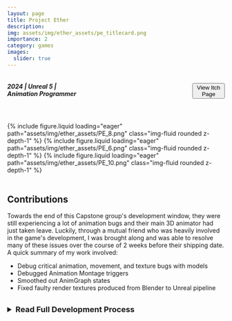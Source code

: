 ```yaml
---
layout: page
title: Project Ether
description: 
img: assets/img/ether_assets/pe_titlecard.png
importance: 2
category: games
images:
  slider: true 
---
```


<link rel="stylesheet" href="{{ '/assets/css/style.css' | relative_url }}">
<style>
	.inline {
	  display: flex;
	  align-items: center; /* Aligns items vertically */
	  gap: 245px; /* Optional: Adds space between elements */
	}
	.dropdown {
	  font-size: 18px
	}
</style>

<div class="inline">
  <h5>2024 | Unreal 5 | <strong class="highlight-text">Animation Programmer</strong></h5>
  <button class="theme-button" onclick="window.location.href='https://pjheric.itch.io/project-ether';">View Itch Page</button>
</div>
<hr style="height:5pt; visibility:hidden;"/>

<swiper-container keyboard="true" scrollbar="true" rewind="true">
  <swiper-slide>{% include figure.liquid loading="eager" path="assets/img/ether_assets/PE_8.png" class="img-fluid rounded z-depth-1" %}</swiper-slide>
  <swiper-slide>{% include figure.liquid loading="eager" path="assets/img/ether_assets/PE_6.png" class="img-fluid rounded z-depth-1" %}</swiper-slide>
  <swiper-slide>{% include figure.liquid loading="eager" path="assets/img/ether_assets/PE_10.png" class="img-fluid rounded z-depth-1" %}</swiper-slide>
</swiper-container>
<br>

<br>
<h2>Contributions</h2>
Towards the end of this Capstone group's development window, they were still experiencing a lot of animation bugs and their main 3D animator had just taken leave. Luckily, through a mutual friend who was heavily involved in the game's development, I was brought along and was able to resolve many of these issues over the course of 2 weeks before their shipping date.
A quick summary of my work involved:
<ul>
<li>Debug critical animation, movement, and texture bugs with models</li>
<li>Debugged Animation Montage triggers</li>
<li>Smoothed out AnimGraph states</li>
<li>Fixed faulty render textures produced from Blender to Unreal pipeline</li>
</ul>
<br>
<details>
<summary class="dropdown"><strong>Read Full Development Process</strong></summary>
<br>
While I worked, I also kept a list of changes I pushed to Perforce to report to my team lead (see below).
<ul>
<strong>04/06/2024 6:19 PM</strong>
<li>Added EtherOn and EtherOff anims</li>
<li>Fixed logic in AnimGraph -> Locomotion</li>
<li>Created "Disable Ether" function in BP_ThirdPersonCharacter - > "Ether Functionality" to trigger when Energy depletes to 0 (so game doesn't hang anymore)"</li>
<br>
<strong>04/10/2024 2:00 AM</strong>
<li>zoomed out cam and aimed it down to show full model</li>
<li>implemented couch_walk_idle anim</li>
<li>set AM_Zhay_HexShoot slot to UpperbodySlot so it only blends the upperbody</li>
<br>
<strong>04/10/2024 11:43 PM</strong>
<li>Added 0.6 Delay before "Set Dying" in Guard EventGraph and removed link between "Takedown" and "Dead" states in "GuardBotAnimBP", which fixed Takedown timing and overshooting "Takedown" state</li>
<li>Reimported Zhay_Takedown with -90 rotation as "Zhay_Takedown_Fixed" to rotated animation</li>
<li>Set "Ether" bool as deciding condition in "On Component Begin Overlap (Sight") event, since "Hex Toggle" var wasn't working</li>
<li>Moved "Enable Input" to play after 2nd Delay in Event Interface Interact and set Delay to "1.5" seconds for timing</li>
<li>Fixed Guards idle walking by adding an "Idle" state to GuardBotAnimBP, which triggers when not moving</li>
<li>Created "isStunned" bool in Guard EventGraph, which is set to true when "Stun Guard" is called and set to false after Event Interface Interact is called. This is checked when "On Component Begin Overlap (AttackHurtbox)" is triggered and is a condition of attacking, elimnating the event of a player stunning a Guard and still getting attacked.</li>
<br>
<strong>04/20/2024 7:24 PM</strong>
<li>Fixed dead Guard models being rotated when Ether Off by creating If/Branch conditional in "Look In Direction" section of Guard EventGraph</li>
<li>Fixed Guard moonwalk by skipping "Set Actor Rotation" in "Scan" MotionWarp</li>
</ul>
<br>

<h2>Demo Video</h2>
<div align="center"><iframe width="100%" height="350" src="https://www.youtube.com/embed/GlWbBLLwht4?si=682XQCs_byLhUmOr" title="YouTube video player" frameborder="0" align="center" allow="accelerometer; autoplay; clipboard-write; encrypted-media; gyroscope; picture-in-picture; web-share" allowfullscreen></iframe></div>

</details>